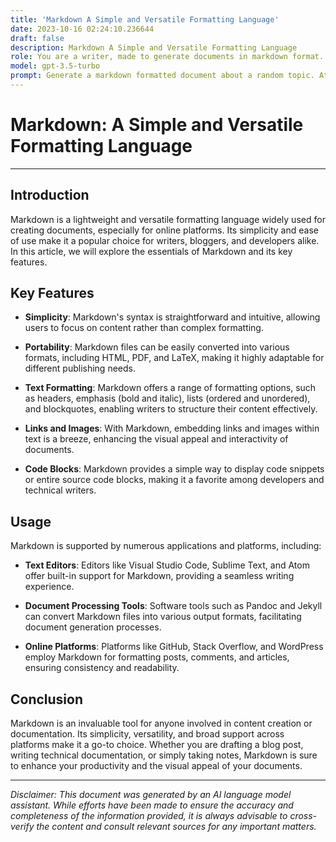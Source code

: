 ```yaml
---
title: 'Markdown A Simple and Versatile Formatting Language'
date: 2023-10-16 02:24:10.236644
draft: false
description: Markdown A Simple and Versatile Formatting Language
role: You are a writer, made to generate documents in markdown format. It is very important that all of the documents you generate are in valid markdown format.
model: gpt-3.5-turbo
prompt: Generate a markdown formatted document about a random topic. At the bottom, include a disclaimer explaining that the document was generated by you. The first line of the document should be the title. Make sure that the entire document is in proper markdown format, using a mix of various tags to make the document visually appealing.
---
```


# Markdown: A Simple and Versatile Formatting Language

---

## Introduction

Markdown is a lightweight and versatile formatting language widely used for creating documents, especially for online platforms. Its simplicity and ease of use make it a popular choice for writers, bloggers, and developers alike. In this article, we will explore the essentials of Markdown and its key features.

## Key Features

- **Simplicity**: Markdown's syntax is straightforward and intuitive, allowing users to focus on content rather than complex formatting.

- **Portability**: Markdown files can be easily converted into various formats, including HTML, PDF, and LaTeX, making it highly adaptable for different publishing needs.

- **Text Formatting**: Markdown offers a range of formatting options, such as headers, emphasis (bold and italic), lists (ordered and unordered), and blockquotes, enabling writers to structure their content effectively.

- **Links and Images**: With Markdown, embedding links and images within text is a breeze, enhancing the visual appeal and interactivity of documents.

- **Code Blocks**: Markdown provides a simple way to display code snippets or entire source code blocks, making it a favorite among developers and technical writers.

## Usage

Markdown is supported by numerous applications and platforms, including:

- **Text Editors**: Editors like Visual Studio Code, Sublime Text, and Atom offer built-in support for Markdown, providing a seamless writing experience.

- **Document Processing Tools**: Software tools such as Pandoc and Jekyll can convert Markdown files into various output formats, facilitating document generation processes.

- **Online Platforms**: Platforms like GitHub, Stack Overflow, and WordPress employ Markdown for formatting posts, comments, and articles, ensuring consistency and readability.

## Conclusion

Markdown is an invaluable tool for anyone involved in content creation or documentation. Its simplicity, versatility, and broad support across platforms make it a go-to choice. Whether you are drafting a blog post, writing technical documentation, or simply taking notes, Markdown is sure to enhance your productivity and the visual appeal of your documents.

---

*Disclaimer: This document was generated by an AI language model assistant. While efforts have been made to ensure the accuracy and completeness of the information provided, it is always advisable to cross-verify the content and consult relevant sources for any important matters.*